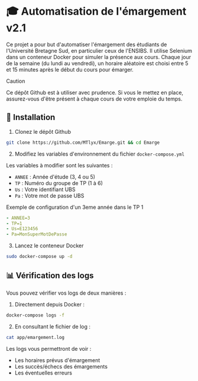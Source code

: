 # 🎓 Automatisation de l'émargement v2.1

Ce projet a pour but d'automatiser l'émargement des étudiants de l'Université Bretagne Sud, en particulier ceux de l'ENSIBS. Il utilise Selenium dans un conteneur Docker pour simuler la présence aux cours. Chaque jour de la semaine (du lundi au vendredi), un horaire aléatoire est choisi entre 5 et 15 minutes après le début du cours pour émarger.

> [!CAUTION]
> Ce dépôt Github est à utiliser avec prudence. Si vous le mettez en place, assurez-vous d'être présent à chaque cours de votre emploie du temps.

## 📌 Installation

1. Clonez le dépôt Github

```bash
git clone https://github.com/MTlyx/Emarge.git && cd Emarge
```

2. Modifiez les variables d'environnement du fichier `docker-compose.yml`

Les variables à modifier sont les suivantes :
- `ANNEE` : Année d'étude (3, 4 ou 5)
- `TP` : Numéro du groupe de TP (1 à 6)
- `Us` : Votre identifiant UBS
- `Pa` : Votre mot de passe UBS

Exemple de configuration d'un 3eme année dans le TP 1
```yaml
- ANNEE=3
- TP=1
- Us=E123456
- Pa=MonSuperMotDePasse
```

3. Lancez le conteneur Docker

```bash
sudo docker-compose up -d
```

## 📊 Vérification des logs

Vous pouvez vérifier vos logs de deux manières :

1. Directement depuis Docker :
```bash
docker-compose logs -f
```

2. En consultant le fichier de log :
```bash
cat app/emargement.log
```

Les logs vous permettront de voir :
- Les horaires prévus d'émargement
- Les succès/échecs des émargements
- Les éventuelles erreurs
